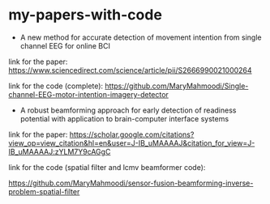 # my-papers-with-code



*  A new method for accurate detection of movement intention from single channel EEG for online BCI






link for the paper:
https://www.sciencedirect.com/science/article/pii/S2666990021000264


link for the code (complete):
https://github.com/MaryMahmoodi/Single-channel-EEG-motor-intention-imagery-detector






























*  A robust beamforming approach for early detection of readiness potential with application to brain-computer interface systems



link for the paper:
https://scholar.google.com/citations?view_op=view_citation&hl=en&user=J-IB_uMAAAAJ&citation_for_view=J-IB_uMAAAAJ:zYLM7Y9cAGgC

link for the code (spatial filter and lcmv beamformer code):

https://github.com/MaryMahmoodi/sensor-fusion-beamforming-inverse-problem-spatial-filter


